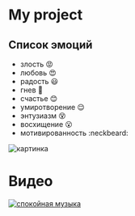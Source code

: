 # My project
## Список эмоций
* злость :rage:
* любовь :heart_eyes:
* радость :smiley:
* гнев :triumph:
* счастье :blush:
* умиротворение :relieved:
* энтузиазм :dizzy_face:
* восхищение :open_mouth:
* мотивированность :neckbeard:


![картинка](https://www.meteorologiaenred.com/wp-content/uploads/2021/07/mar-caribe.jpg)

# Видео
[![спокойная музыка](https://moya-planeta.ru/upload/images/xl/41/47/4147898fb7c5b5a0658fc219e7533f3ee3ac90c7.jpg)](https://www.youtube.com/watch?v=S7U8ExhCK50&ab_channel=DOZEOFFMEDUZA%2FSTAVITSKY)

